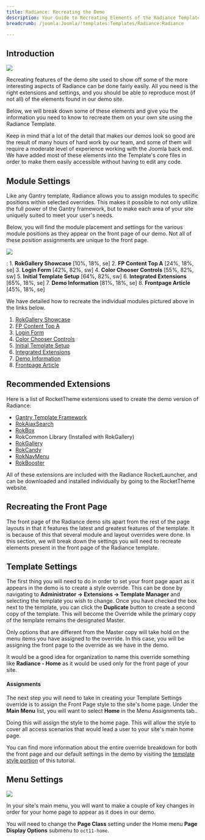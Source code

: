 ```yaml
---
title: Radiance: Recreating the Demo
description: Your Guide to Recreating Elements of the Radiance Template for Joomla
breadcrumb: /joomla:Joomla/!templates:Templates/Radiance:Radiance

---
```


Introduction
-----

![][Radiance2]

Recreating features of the demo site used to show off some of the more interesting aspects of Radiance can be done fairly easily. All you need is the right extensions and settings, and you should be able to reproduce most (if not all) of the elements found in our demo site. 

Below, we will break down some of these elements and give you the information you need to know to recreate them on your own site using the Radiance Template.

Keep in mind that a lot of the detail that makes our demos look so good are the result of many hours of hard work by our team, and some of them will require a moderate level of experience working with the Joomla back end. We have added most of these elements into the Template's core files in order to make them easily accessible without having to edit any code.

Module Settings
-----

Like any Gantry template, Radiance allows you to assign modules to specific positions within selected overrides. This makes it possible to not only utilize the full power of the Gantry framework, but to make each area of your site uniquely suited to meet your user's needs.

Below, you will find the module placement and settings for the various module positions as they appear on the front page of our demo. Not all of these position assignments are unique to the front page.

![][Radiance]

:   1. **RokGallery Showcase**  [10%, 18%, se]
    2. **FP Content Top A** [24%, 18%, se]
    3. **Login Form** [42%, 82%, sw]
    4. **Color Chooser Controls**  [55%, 82%, sw]
    5. **Initial Template Setup**  [64%, 82%, sw]
    6. **Integrated Extensions**  [65%, 18%, se]
    7. **Demo Information** [81%, 18%, se]
    8. **Frontpage Article** [45%, 18%, se]

We have detailed how to recreate the individual modules pictured above in the links below.

1. [RokGallery Showcase][module1]
2. [FP Content Top A][module2]
3. [Login Form][module3]
4. [Color Chooser Controls][module4]
5. [Initial Template Setup][module5]
6. [Integrated Extensions][module6]
7. [Demo Information][module7]
8. [Frontpage Article][module8]

Recommended Extensions
-----

Here is a list of RocketTheme extensions used to create the demo version of Radiance:

* [Gantry Template Framework][gantry]
* [RokAjaxSearch][rokajaxsearch]
* [RokBox][rokbox]
* RokCommon Library (Installed with RokGallery)
* [RokGallery][rokgallery]
* [RokCandy][rokcandy]
* [RokNavMenu][roknavmenu]
* [RokBooster][rokbooster]

All of these extensions are included with the Radiance RocketLauncher, and can be downloaded and installed individually by going to the RocketTheme website.

Recreating the Front Page
-----

The front page of the Radiance demo sits apart from the rest of the page layouts in that it features the latest and greatest features of the template. It is because of this that several module and layout overrides were done. In this section, we will break down the settings you will need to recreate elements present in the front page of the Radiance template.

Template Settings
-----

The first thing you will need to do in order to set your front page apart as it appears in the demo is to create a style override. This can be done by navigating to **Administrator -> Extensions -> Template Manager** and selecting the template you wish to change.  Once you have checked the box next to the template, you can click the **Duplicate** button to create a second copy of the template. This will become the Override while the primary copy of the template remains the designated Master.

Only options that are different from the Master copy will take hold on the menu items you have assigned to the override. In this case, you will be assigning the front page to the override as we have in the demo.

It would be a good idea for organization to name this override something like **Radiance - Home** as it would be used only for the front page of your site.

#### Assignments

The next step you will need to take in creating your Template Settings override is to assign the Front Page style to the site's home page. Under the **Main Menu** list, you will want to select **Home** in the Menu Assignments tab..

Doing this will assign the style to the home page. This will allow the style to cover all access scenarios that would lead a user to your site's main home page.

You can find more information about the entire override breakdown for both the front page and our default settings in the demo by visiting the [template style portion][demooverride] of this tutorial.

Menu Settings
-----

![][mainmenu]

In your site's main menu, you will want to make a couple of key changes in order for your home page to appear as it does in our demo.

You will need to change the **Page Class** setting under the Home menu **Page Display Options** submenu to `oct11-home`.

[gantry]: http://gantry-framework.org/download
[rokajaxsearch]: http://www.rockettheme.com/extensions-joomla/rokajaxsearch
[rokbox]: http://www.rockettheme.com/extensions-joomla/rokbox
[rokgallery]: http://www.rockettheme.com/extensions-joomla/rokgallery
[Radiance]: assets/Radiance2.jpeg
[Radiance2]: assets/Radiance.jpeg
[demooverride]: demo_override.md
[roknavmenu]: http://www.rockettheme.com/extensions-joomla/roknavmenu
[rokbooster]: http://www.rockettheme.com/extensions-joomla/rokbooster
[rokcandy]: http://www.rockettheme.com/extensions-joomla/rokcandy
[module1]: demo_module_1.md
[module2]: demo_module_2.md
[module3]: demo_module_3.md
[module4]: demo_module_4.md
[module5]: demo_module_5.md
[module6]: demo_module_6.md
[module7]: demo_module_7.md
[module8]: demo_module_8.md
[module9]: demo_module_9.md
[module10]: demo_module_10.md
[module11]: demo_module_11.md
[module12]: demo_module_12.md
[module13]: demo_module_13.md
[module14]: demo_module_14.md
[module15]: demo_module_15.md
[mainmenu]: assets/menu_1.jpeg
[icons]: http://fortawesome.github.io/Font-Awesome/icons/
[article]: assets/article.jpg